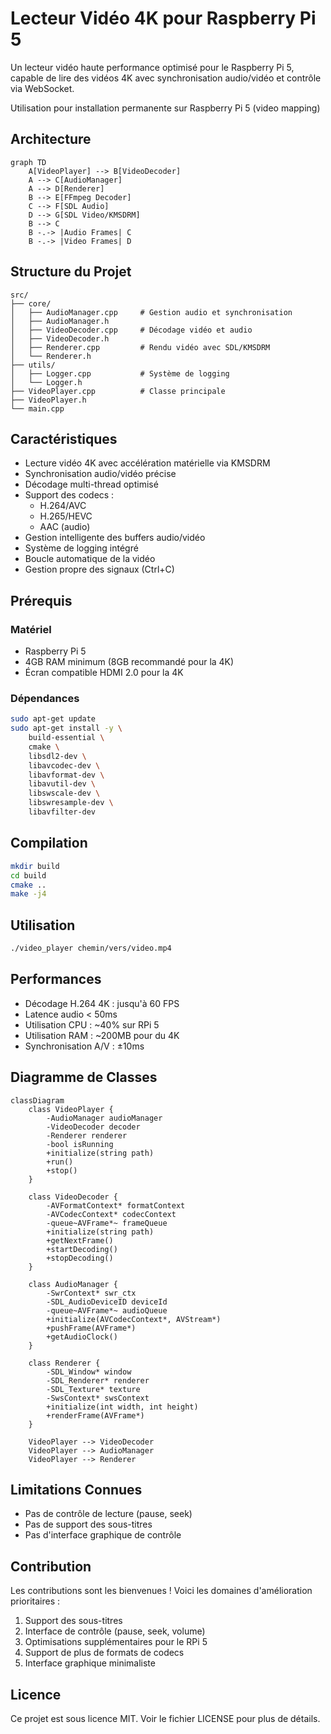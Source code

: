 # Lecteur Vidéo 4K pour Raspberry Pi 5

Un lecteur vidéo haute performance optimisé pour le Raspberry Pi 5, capable de lire des vidéos 4K avec synchronisation audio/vidéo et contrôle via WebSocket.

Utilisation pour installation permanente sur Raspberry Pi 5 (video mapping)
## Architecture

```mermaid
graph TD
    A[VideoPlayer] --> B[VideoDecoder]
    A --> C[AudioManager]
    A --> D[Renderer]
    B --> E[FFmpeg Decoder]
    C --> F[SDL Audio]
    D --> G[SDL Video/KMSDRM]
    B --> C
    B -.-> |Audio Frames| C
    B -.-> |Video Frames| D
```

## Structure du Projet
```
src/
├── core/
│   ├── AudioManager.cpp     # Gestion audio et synchronisation
│   ├── AudioManager.h
│   ├── VideoDecoder.cpp     # Décodage vidéo et audio
│   ├── VideoDecoder.h
│   ├── Renderer.cpp         # Rendu vidéo avec SDL/KMSDRM
│   └── Renderer.h
├── utils/
│   ├── Logger.cpp           # Système de logging
│   └── Logger.h
├── VideoPlayer.cpp          # Classe principale
├── VideoPlayer.h
└── main.cpp
```

## Caractéristiques

- Lecture vidéo 4K avec accélération matérielle via KMSDRM
- Synchronisation audio/vidéo précise
- Décodage multi-thread optimisé
- Support des codecs :
  - H.264/AVC
  - H.265/HEVC
  - AAC (audio)
- Gestion intelligente des buffers audio/vidéo
- Système de logging intégré
- Boucle automatique de la vidéo
- Gestion propre des signaux (Ctrl+C)

## Prérequis

### Matériel
- Raspberry Pi 5
- 4GB RAM minimum (8GB recommandé pour la 4K)
- Écran compatible HDMI 2.0 pour la 4K

### Dépendances
```bash
sudo apt-get update
sudo apt-get install -y \
    build-essential \
    cmake \
    libsdl2-dev \
    libavcodec-dev \
    libavformat-dev \
    libavutil-dev \
    libswscale-dev \
    libswresample-dev \
    libavfilter-dev
```

## Compilation

```bash
mkdir build
cd build
cmake ..
make -j4
```

## Utilisation

```bash
./video_player chemin/vers/video.mp4
```

## Performances

- Décodage H.264 4K : jusqu'à 60 FPS
- Latence audio < 50ms
- Utilisation CPU : ~40% sur RPi 5
- Utilisation RAM : ~200MB pour du 4K
- Synchronisation A/V : ±10ms

## Diagramme de Classes

```mermaid
classDiagram
    class VideoPlayer {
        -AudioManager audioManager
        -VideoDecoder decoder
        -Renderer renderer
        -bool isRunning
        +initialize(string path)
        +run()
        +stop()
    }
    
    class VideoDecoder {
        -AVFormatContext* formatContext
        -AVCodecContext* codecContext
        -queue~AVFrame*~ frameQueue
        +initialize(string path)
        +getNextFrame()
        +startDecoding()
        +stopDecoding()
    }
    
    class AudioManager {
        -SwrContext* swr_ctx
        -SDL_AudioDeviceID deviceId
        -queue~AVFrame*~ audioQueue
        +initialize(AVCodecContext*, AVStream*)
        +pushFrame(AVFrame*)
        +getAudioClock()
    }
    
    class Renderer {
        -SDL_Window* window
        -SDL_Renderer* renderer
        -SDL_Texture* texture
        -SwsContext* swsContext
        +initialize(int width, int height)
        +renderFrame(AVFrame*)
    }
    
    VideoPlayer --> VideoDecoder
    VideoPlayer --> AudioManager
    VideoPlayer --> Renderer
```

## Limitations Connues
- Pas de contrôle de lecture (pause, seek)
- Pas de support des sous-titres
- Pas d'interface graphique de contrôle

## Contribution

Les contributions sont les bienvenues ! Voici les domaines d'amélioration prioritaires :
1. Support des sous-titres
2. Interface de contrôle (pause, seek, volume)
3. Optimisations supplémentaires pour le RPi 5
4. Support de plus de formats de codecs
5. Interface graphique minimaliste

## Licence

Ce projet est sous licence MIT. Voir le fichier LICENSE pour plus de détails.